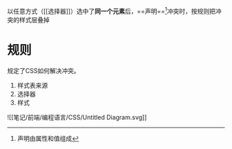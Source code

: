 以任意方式（[[选择器]]）选中了**同一个元素**后，==声明==[^1]冲突时，按规则把冲突的样式层叠掉

# 规则
规定了CSS如何解决冲突。
1. 样式表来源
2. 选择器
3. 样式

![[笔记/前端/编程语言/CSS/Untitled Diagram.svg]]

[^1]: 声明由属性和值组成